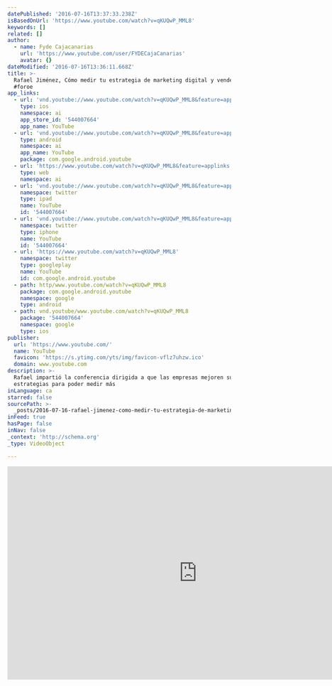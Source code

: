 ```yaml
---
datePublished: '2016-07-16T13:37:33.238Z'
isBasedOnUrl: 'https://www.youtube.com/watch?v=qKUQwP_MML8'
keywords: []
related: []
author:
  - name: Fyde Cajacanarias
    url: 'https://www.youtube.com/user/FYDECajaCanarias'
    avatar: {}
dateModified: '2016-07-16T13:36:11.668Z'
title: >-
  Rafael Jiménez, Cómo medir tu estrategia de marketing digital y vender más, en
  #foroe
app_links:
  - url: 'vnd.youtube://www.youtube.com/watch?v=qKUQwP_MML8&feature=applinks'
    type: ios
    namespace: ai
    app_store_id: '544007664'
    app_name: YouTube
  - url: 'vnd.youtube://www.youtube.com/watch?v=qKUQwP_MML8&feature=applinks'
    type: android
    namespace: ai
    app_name: YouTube
    package: com.google.android.youtube
  - url: 'https://www.youtube.com/watch?v=qKUQwP_MML8&feature=applinks'
    type: web
    namespace: ai
  - url: 'vnd.youtube://www.youtube.com/watch?v=qKUQwP_MML8&feature=applinks'
    namespace: twitter
    type: ipad
    name: YouTube
    id: '544007664'
  - url: 'vnd.youtube://www.youtube.com/watch?v=qKUQwP_MML8&feature=applinks'
    namespace: twitter
    type: iphone
    name: YouTube
    id: '544007664'
  - url: 'https://www.youtube.com/watch?v=qKUQwP_MML8'
    namespace: twitter
    type: googleplay
    name: YouTube
    id: com.google.android.youtube
  - path: http/www.youtube.com/watch?v=qKUQwP_MML8
    package: com.google.android.youtube
    namespace: google
    type: android
  - path: vnd.youtube/www.youtube.com/watch?v=qKUQwP_MML8
    package: '544007664'
    namespace: google
    type: ios
publisher:
  url: 'https://www.youtube.com/'
  name: YouTube
  favicon: 'https://s.ytimg.com/yts/img/favicon-vflz7uhzw.ico'
  domain: www.youtube.com
description: >-
  Rafael impartió la conferencia dirigida a que las empresas mejoren sus
  estrategias para poder medir más
inLanguage: ca
starred: false
sourcePath: >-
  _posts/2016-07-16-rafael-jimenez-como-medir-tu-estrategia-de-marketing-digita.md
inFeed: true
hasPage: false
inNav: false
_context: 'http://schema.org'
_type: VideoObject

---
```

<iframe src="https://cdn.embedly.com/widgets/media.html?src=https%3A%2F%2Fwww.youtube.com%2Fembed%2FqKUQwP_MML8%3Ffeature%3Doembed&amp;url=http%3A%2F%2Fwww.youtube.com%2Fwatch%3Fv%3DqKUQwP_MML8&amp;image=https%3A%2F%2Fi.ytimg.com%2Fvi%2FqKUQwP_MML8%2Fhqdefault.jpg&amp;key=b7d04c9b404c499eba89ee7072e1c4f7&amp;type=text%2Fhtml&amp;schema=youtube" width="854" height="480" scrolling="no" frameborder="0" allowfullscreen="" style=""></iframe>